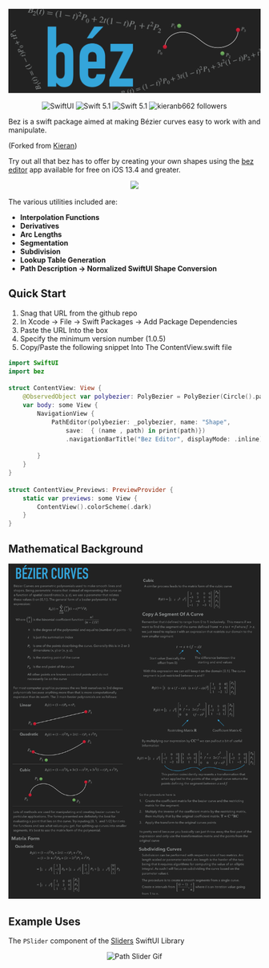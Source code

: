 <p align="center">
    <img src ="Media/bezLogo.svg" />
</p>

<p align="center">
    <img src="https://img.shields.io/badge/platforms-iOS_13_|macOS_10.15_| watchOS_6.0-blue.svg" alt="SwiftUI" />
    <img src="https://img.shields.io/badge/Swift-5.1-orange.svg" alt="Swift 5.1" />
    <img src="https://img.shields.io/badge/SwiftPM-compatible-green.svg" alt="Swift 5.1" />
    <img src="https://img.shields.io/github/followers/kieranb662?label=Follow" alt="kieranb662 followers" />
</p>


Bez is a swift package aimed at making Bézier curves easy to work with and manipulate. 

(Forked from [Kieran](https://github.com/kieranb662))

Try out all that bez has to offer by creating your own shapes using the [bez editor](https://apps.apple.com/us/app/bez-editor/id1508764103) app available for free on iOS 13.4 and greater. 

<p align="center">
  <a href="https://apps.apple.com/us/app/bez-editor/id1508764103">
  <img width="300px" src="https://github.com/kieranb662/kieranb662.github.io/blob/master/assets/bezeditorPreview.gif">
  </a>
  </p>




The various utilities included are: 
* **Interpolation Functions**
* **Derivatives**
* **Arc Lengths**
* **Segmentation**
* **Subdivision** 
* **Lookup Table Generation**
* **Path Description -> Normalized SwiftUI Shape Conversion**

## Quick Start 

1. Snag that URL from the github repo 
2. In Xcode -> File -> Swift Packages -> Add Package Dependencies 
3. Paste the URL Into the box
4. Specify the minimum version number (1.0.5)
5. Copy/Paste the following snippet Into The ContentView.swift file

````Swift 
import SwiftUI
import bez

struct ContentView: View {
    @ObservedObject var polybezier: PolyBezier = PolyBezier(Circle().path(in: .init(x: 50, y: 100, width: 100, height: 100)))
    var body: some View {
        NavigationView {
            PathEditor(polybezier: _polybezier, name: "Shape",
                save:  { (name , path) in print(path)})
                .navigationBarTitle("Bez Editor", displayMode: .inline)
            
        }
    }
}

struct ContentView_Previews: PreviewProvider {
    static var previews: some View {
        ContentView().colorScheme(.dark)
    }
}
````

## Mathematical Background 

![bez Info](Media/bezMath.svg)


## Example Uses 

The `PSlider` component of the [Sliders](https://github.com/HeyRoseKay/SwiftUI-Sliders) SwiftUI Library 
<p align="center">
<img src="https://github.com/kieranb662/SlidersExamples/blob/master/Sliders%20Media/PSliderExample.gif" alt="Path Slider Gif" height=500>
   </p>
